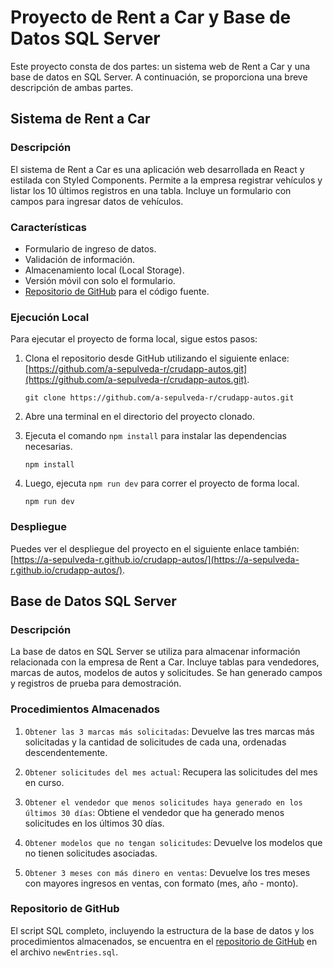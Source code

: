 # Proyecto de Rent a Car y Base de Datos SQL Server

Este proyecto consta de dos partes: un sistema web de Rent a Car y una base de datos en SQL Server. A continuación, se proporciona una breve descripción de ambas partes.

## Sistema de Rent a Car

### Descripción

El sistema de Rent a Car es una aplicación web desarrollada en React y estilada con Styled Components. Permite a la empresa registrar vehículos y listar los 10 últimos registros en una tabla. Incluye un formulario con campos para ingresar datos de vehículos.

### Características

- Formulario de ingreso de datos.
- Validación de información.
- Almacenamiento local (Local Storage).
- Versión móvil con solo el formulario.
- [Repositorio de GitHub](https://github.com/a-sepulveda-r/crudapp-autos) para el código fuente.

### Ejecución Local

Para ejecutar el proyecto de forma local, sigue estos pasos:

1. Clona el repositorio desde GitHub utilizando el siguiente enlace: [https://github.com/a-sepulveda-r/crudapp-autos.git](https://github.com/a-sepulveda-r/crudapp-autos.git).

   ```shell
   git clone https://github.com/a-sepulveda-r/crudapp-autos.git

   ```

2. Abre una terminal en el directorio del proyecto clonado.

3. Ejecuta el comando `npm install` para instalar las dependencias necesarias.

   ```shell
   npm install

   ```

4. Luego, ejecuta `npm run dev` para correr el proyecto de forma local.

   ```shell
   npm run dev

   ```

### Despliegue

Puedes ver el despliegue del proyecto en el siguiente enlace también: [https://a-sepulveda-r.github.io/crudapp-autos/](https://a-sepulveda-r.github.io/crudapp-autos/).

## Base de Datos SQL Server

### Descripción

La base de datos en SQL Server se utiliza para almacenar información relacionada con la empresa de Rent a Car. Incluye tablas para vendedores, marcas de autos, modelos de autos y solicitudes. Se han generado campos y registros de prueba para demostración.

### Procedimientos Almacenados

1. `Obtener las 3 marcas más solicitadas`: Devuelve las tres marcas más solicitadas y la cantidad de solicitudes de cada una, ordenadas descendentemente.

2. `Obtener solicitudes del mes actual`: Recupera las solicitudes del mes en curso.

3. `Obtener el vendedor que menos solicitudes haya generado en los últimos 30 días`: Obtiene el vendedor que ha generado menos solicitudes en los últimos 30 días.

4. `Obtener modelos que no tengan solicitudes`: Devuelve los modelos que no tienen solicitudes asociadas.

5. `Obtener 3 meses con más dinero en ventas`: Devuelve los tres meses con mayores ingresos en ventas, con formato (mes, año - monto).

### Repositorio de GitHub

El script SQL completo, incluyendo la estructura de la base de datos y los procedimientos almacenados, se encuentra en el [repositorio de GitHub](https://github.com/a-sepulveda-r/crudapp-autos) en el archivo `newEntries.sql`.
